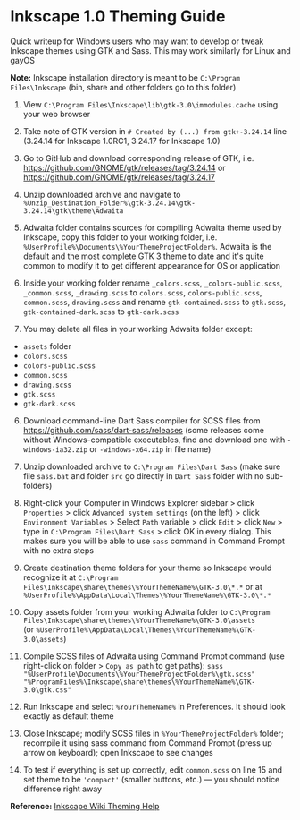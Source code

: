 # Inkscape 1.0 Theming Guide

Quick writeup for Windows users who may want to develop or tweak Inkscape themes using GTK and Sass. This may work similarly for Linux and gayOS

**Note:** Inkscape installation directory is meant to be `C:\Program Files\Inkscape` (bin, share and other folders go to this folder)

1. View `C:\Program Files\Inkscape\lib\gtk-3.0\immodules.cache` using your web browser

2. Take note of GTK version in `# Created by (...) from gtk+-3.24.14` line (3.24.14 for Inkscape 1.0RC1, 3.24.17 for Inkscape 1.0)

3. Go to GitHub and download corresponding release of GTK, i.e. https://github.com/GNOME/gtk/releases/tag/3.24.14 or https://github.com/GNOME/gtk/releases/tag/3.24.17

4. Unzip downloaded archive and navigate to `%Unzip_Destination_Folder%\gtk-3.24.14\gtk-3.24.14\gtk\theme\Adwaita`

5. Adwaita folder contains sources for compiling Adwaita theme used by Inkscape, copy this folder to your working folder, i.e. `%UserProfile%\Documents\%YourThemeProjectFolder%`. Adwaita is the default and the most complete GTK 3 theme to date and it's quite common to modify it to get different appearance for OS or application 

6. Inside your working folder rename `_colors.scss`, `_colors-public.scss`, `_common.scss`, `_drawing.scss` to `colors.scss`, `colors-public.scss`, `common.scss`, `drawing.scss` and rename `gtk-contained.scss` to `gtk.scss`, `gtk-contained-dark.scss` to `gtk-dark.scss`

7. You may delete all files in your working Adwaita folder except:
- `assets` folder
- `colors.scss`
- `colors-public.scss`
- `common.scss`
- `drawing.scss`
- `gtk.scss`
- `gtk-dark.scss`

6. Download command-line Dart Sass compiler for SCSS files from https://github.com/sass/dart-sass/releases (some releases come without Windows-compatible executables, find and download one with `-windows-ia32.zip` or `-windows-x64.zip` in file name)

7. Unzip downloaded archive to `C:\Program Files\Dart Sass` (make sure file `sass.bat` and folder `src` go directly in `Dart Sass` folder with no sub-folders)

8. Right-click your Computer in Windows Explorer sidebar > click `Properties` > click `Advanced system settings` (on the left) > click `Environment Variables` > Select `Path` variable > click `Edit` > click `New` > type in `C:\Program Files\Dart Sass` > click OK in every dialog. This makes sure you will be able to use `sass` command in Command Prompt with no extra steps

9. Create destination theme folders for your theme so Inkscape would recognize it at `C:\Program Files\Inkscape\share\themes\%YourThemeName%\GTK-3.0\*.*` or at `%UserProfile%\AppData\Local\Themes\%YourThemeName%\GTK-3.0\*.*`

10. Copy assets folder from your working Adwaita folder to `C:\Program Files\Inkscape\share\themes\%YourThemeName%\GTK-3.0\assets` (or `%UserProfile%\AppData\Local\Themes\%YourThemeName%\GTK-3.0\assets`)

10. Compile SCSS files of Adwaita using Command Prompt command (use right-click on folder > `Copy as path` to get paths):
`sass "%UserProfile\Documents\%YourThemeProjectFolder%\gtk.scss" "%ProgramFiles%\Inkscape\share\themes\%YourThemeName%\GTK-3.0\gtk.css"`

11. Run Inkscape and select `%YourThemeName%` in Preferences. It should look exactly as default theme

12. Close Inkscape; modify SCSS files in `%YourThemeProjectFolder%` folder; recompile it using sass command from Command Prompt (press up arrow on keyboard); open Inkscape to see changes

13. To test if everything is set up correctly, edit `common.scss` on line 15 and set theme to be `'compact'` (smaller buttons, etc.) — you should notice difference right away

**Reference:** [Inkscape Wiki Theming Help](http://wiki.inkscape.org/wiki/index.php/Release_notes/1.0#Theme_selection)
